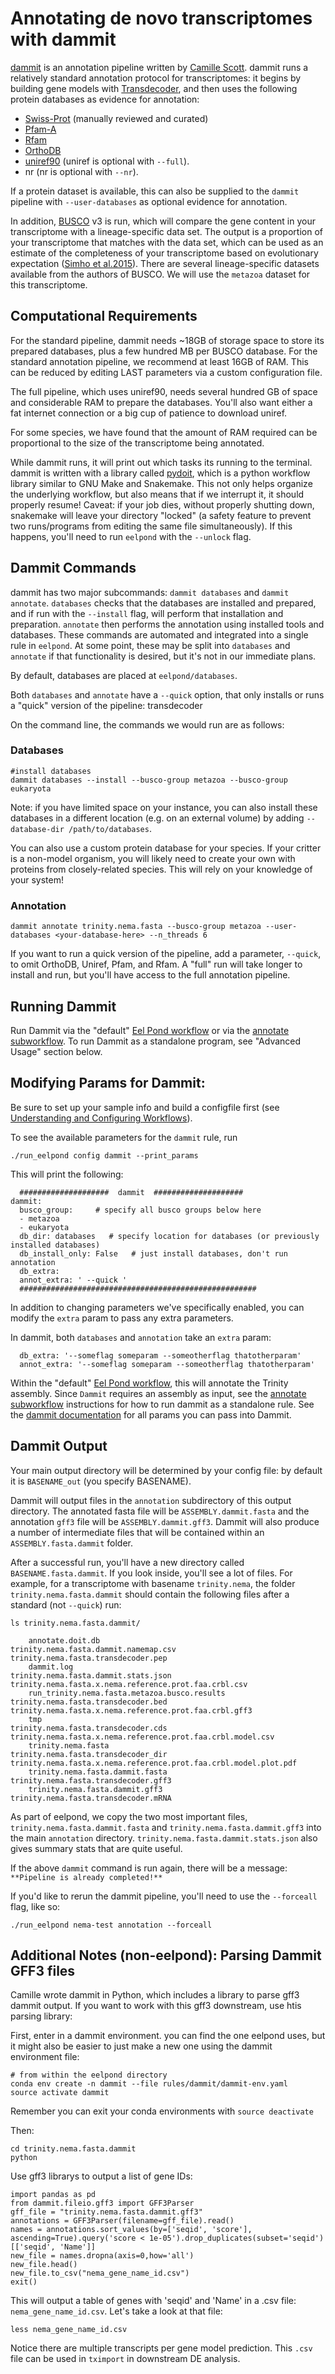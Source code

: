 # Annotating de novo transcriptomes with dammit

[dammit](http://dib-lab.github.io/dammit/) is an annotation pipeline written by [Camille Scott](http://www.camillescott.org/). dammit runs a relatively standard annotation protocol for transcriptomes: it begins by building gene models with [Transdecoder](http://transdecoder.github.io/), and then uses the following protein databases as evidence for annotation:
  -  [Swiss-Prot](https://www.ebi.ac.uk/uniprot) (manually reviewed and curated)
  -  [Pfam-A](http://pfam.xfam.org/)
  -  [Rfam](http://rfam.xfam.org/)
  -  [OrthoDB](http://www.orthodb.org/)
   - [uniref90](http://www.uniprot.org/help/uniref) (uniref is optional with `--full`).
   - nr (nr is optional with `--nr`).

If a protein dataset is available, this can also be supplied to the
`dammit` pipeline with `--user-databases` as optional evidence for
annotation.

In addition, [BUSCO](http://busco.ezlab.org/) v3 is run, which will compare the gene content in your transcriptome with a lineage-specific data set. The output is a proportion of your transcriptome that matches with the data set, which can be used as an estimate of the completeness of your transcriptome based on evolutionary expectation ([Simho et al.2015](http://bioinformatics.oxfordjournals.org/content/31/19/3210.full)). There are several lineage-specific datasets available from the authors of BUSCO. We will use the `metazoa` dataset for this transcriptome.


## Computational Requirements
For the standard pipeline, dammit needs ~18GB of storage space to store its prepared databases, plus a few hundred MB per BUSCO database. For the standard annotation pipeline, we recommend at least 16GB of RAM. This can be reduced by editing LAST parameters via a custom configuration file.

The full pipeline, which uses uniref90, needs several hundred GB of space and considerable RAM to prepare the databases. You'll also want either a fat internet connection or a big cup of patience to download uniref.

For some species, we have found that the amount of RAM required can be proportional to the size of the transcriptome being annotated.

While dammit runs, it will print out which tasks its running to the terminal. dammit is written with a library called [pydoit](http://www.pydoit.org), which is a python workflow library similar to GNU Make and Snakemake. This not only helps organize the underlying workflow, but also means that if we interrupt it, it should properly resume! Caveat: if your job dies, without properly shutting down, snakemake will leave your directory "locked" (a safety feature to prevent two runs/programs from editing the same file simultaneously). If this happens, you'll need to run `eelpond` with the `--unlock` flag.

## Dammit Commands

dammit has two major subcommands: `dammit databases` and `dammit annotate`. `databases` checks that the databases are installed and prepared, and if run with the `--install` flag, will perform that installation and preparation. `annotate` then performs the annotation using installed tools and databases. These commands are automated and integrated into a single rule in `eelpond`. At some point, these may be split into `databases` and `annotate` if that functionality is desired, but it's not in
our immediate plans. 

By default, databases are placed at `eelpond/databases`.

Both `databases` and `annotate` have a `--quick` option, that only installs or runs a "quick" version of the pipeline: transdecoder

On the command line, the commands we would run are as follows:

### Databases
```
#install databases
dammit databases --install --busco-group metazoa --busco-group eukaryota
```
Note: if you have limited space on your instance, you can also install these databases in a different location (e.g. on an external volume) by adding `--database-dir /path/to/databases`. 

You can also use a custom protein database for your species. If your critter is a non-model organism, you will likely need to create your own with proteins from closely-related species. This will rely on your knowledge of your system!

### Annotation

```
dammit annotate trinity.nema.fasta --busco-group metazoa --user-databases <your-database-here> --n_threads 6
```
If you want to run a quick version of the pipeline, add a parameter, `--quick`, to omit OrthoDB, Uniref, Pfam, and Rfam. A "full" run will take longer to install and run, but you'll have access to the full annotation pipeline.

## Running Dammit

Run Dammit via the "default" [Eel Pond workflow](eel_pond_workflow.md) or via the [annotate subworkflow](annotate.md). To run Dammit as a standalone program, see "Advanced Usage" section below.

## Modifying Params for Dammit:

Be sure to set up your sample info and build a configfile first (see [Understanding and Configuring Workflows](about_and_configure.md)).

To see the available parameters for the `dammit` rule, run
```
./run_eelpond config dammit --print_params
```
This will print the following:
```
  ####################  dammit  ####################
dammit:
  busco_group:     # specify all busco groups below here
  - metazoa
  - eukaryota
  db_dir: databases   # specify location for databases (or previously installed databases)
  db_install_only: False   # just install databases, don't run annotation
  db_extra:
  annot_extra: ' --quick '
  #####################################################
```
In addition to changing parameters we've specifically enabled, you can modify the `extra` param to pass any extra parameters.

In dammit, both `databases` and `annotation` take an `extra` param:
```
  db_extra: '--someflag someparam --someotherflag thatotherparam'
  annot_extra: '--someflag someparam --someotherflag thatotherparam'
```

Within the "default" [Eel Pond workflow](eel_pond_workflow.md), this will annotate the Trinity assembly. Since `Dammit` requires an assembly as input, see the [annotate subworkflow](annotate.md) instructions for how to run dammit as a standalone rule. See the [dammit documentation](http://dib-lab.github.io/dammit/) for all params you can pass into Dammit.


## Dammit Output

Your main output directory will be determined by your config file: by default it is `BASENAME_out` (you specify BASENAME).

Dammit will output files in the `annotation` subdirectory of this output directory. The annotated fasta file will be `ASSEMBLY.dammit.fasta` and the annotation `gff3` file will be `ASSEMBLY.dammit.gff3`. Dammit will also produce a number of intermediate files that will be contained within an `ASSEMBLY.fasta.dammit` folder.

After a successful run, you'll have a new directory called `BASENAME.fasta.dammit`. If you look inside, you'll see a lot of files. For example, for a transcriptome with basename `trinity.nema`, the folder `trinity.nema.fasta.dammit` should contain the following files after a standard (not `--quick`) run:

```
ls trinity.nema.fasta.dammit/
```    
```    
    annotate.doit.db                              trinity.nema.fasta.dammit.namemap.csv  trinity.nema.fasta.transdecoder.pep
    dammit.log                                    trinity.nema.fasta.dammit.stats.json   trinity.nema.fasta.x.nema.reference.prot.faa.crbl.csv
    run_trinity.nema.fasta.metazoa.busco.results  trinity.nema.fasta.transdecoder.bed    trinity.nema.fasta.x.nema.reference.prot.faa.crbl.gff3
    tmp                                           trinity.nema.fasta.transdecoder.cds    trinity.nema.fasta.x.nema.reference.prot.faa.crbl.model.csv
    trinity.nema.fasta                            trinity.nema.fasta.transdecoder_dir    trinity.nema.fasta.x.nema.reference.prot.faa.crbl.model.plot.pdf
    trinity.nema.fasta.dammit.fasta               trinity.nema.fasta.transdecoder.gff3
    trinity.nema.fasta.dammit.gff3                trinity.nema.fasta.transdecoder.mRNA
```

As part of eelpond, we copy the two most important files, `trinity.nema.fasta.dammit.fasta` and `trinity.nema.fasta.dammit.gff3` into the main `annotation` directory. `trinity.nema.fasta.dammit.stats.json` also gives summary stats that are quite useful.

If the above `dammit` command is run again, there will be a message:
`**Pipeline is already completed!**`

If you'd like to rerun the dammit pipeline, you'll need to use the `--forceall` flag, like so:
```
./run_eelpond nema-test annotation --forceall
```

## Additional Notes (non-eelpond): Parsing Dammit GFF3 files

Camille wrote dammit in Python, which includes a library to parse gff3 dammit output. If you want to work with this gff3 downstream, use htis parsing library: 

First, enter in a dammit environment. you can find the one eelpond uses, but it might also be easier to just make a new one using the dammit environment file:
```
# from within the eelpond directory
conda env create -n dammit --file rules/dammit/dammit-env.yaml
source activate dammit
```
Remember you can exit your conda environments with `source deactivate`

Then:
```
cd trinity.nema.fasta.dammit
python
```

Use gff3 librarys to output a list of gene IDs:

```
import pandas as pd
from dammit.fileio.gff3 import GFF3Parser
gff_file = "trinity.nema.fasta.dammit.gff3"
annotations = GFF3Parser(filename=gff_file).read()
names = annotations.sort_values(by=['seqid', 'score'], ascending=True).query('score < 1e-05').drop_duplicates(subset='seqid')[['seqid', 'Name']]
new_file = names.dropna(axis=0,how='all')
new_file.head()
new_file.to_csv("nema_gene_name_id.csv")
exit()
```
This will output a table of genes with 'seqid' and 'Name' in a .csv file: `nema_gene_name_id.csv`. Let's take a look at that file:

```
less nema_gene_name_id.csv
```

Notice there are multiple transcripts per gene model prediction. This `.csv` file can be used in `tximport` in downstream DE analysis.

